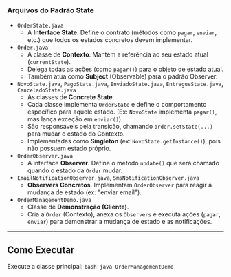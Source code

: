 ### Arquivos do Padrão State

  * `OrderState.java`
      * A **Interface State**. Define o contrato (métodos como `pagar`, `enviar`, etc.) que todos os estados concretos devem implementar.
  * `Order.java`
      * A classe de **Contexto**. Mantém a referência ao seu estado atual (`currentState`).
      * Delega todas as ações (como `pagar()`) para o objeto de estado atual.
      * Também atua como **Subject** (Observable) para o padrão Observer.
  * `NovoState.java`, `PagoState.java`, `EnviadoState.java`, `EntregueState.java`, `CanceladoState.java`
      * As classes de **Concrete State**.
      * Cada classe implementa `OrderState` e define o comportamento específico para aquele estado. (Ex: `NovoState` implementa `pagar()`, mas lança exceção em `enviar()`).
      * São responsáveis pela transição, chamando `order.setState(...)` para mudar o estado do Contexto.
      * Implementadas como **Singleton** (ex: `NovoState.getInstance()`), pois não possuem estado próprio.
  * `OrderObserver.java`
      * A interface **Observer**. Define o método `update()` que será chamado quando o estado da `Order` mudar.
  * `EmailNotificationObserver.java`, `SmsNotificationObserver.java`
      * **Observers Concretos**. Implementam `OrderObserver` para reagir à mudança de estado (ex: "enviar email").
  * `OrderManagementDemo.java`
      * Classe de **Demonstração (Cliente)**.
      * Cria a `Order` (Contexto), anexa os `Observers` e executa ações (`pagar`, `enviar`) para demonstrar a mudança de estado e as notificações.

-----

## Como Executar
Execute a classe principal:
    ```bash
    java OrderManagementDemo
    ```
